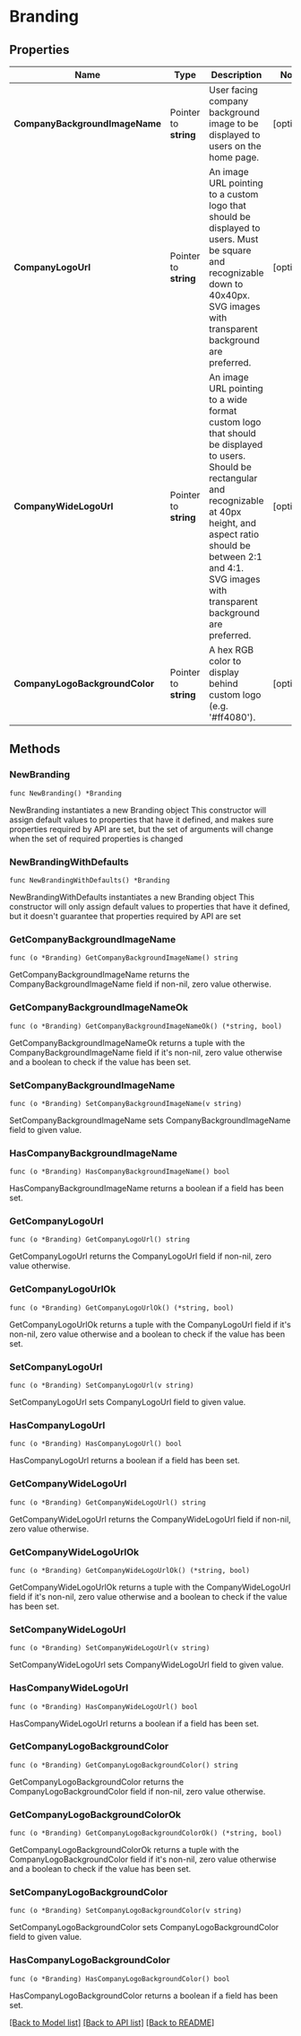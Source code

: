 # Branding

## Properties

Name | Type | Description | Notes
------------ | ------------- | ------------- | -------------
**CompanyBackgroundImageName** | Pointer to **string** | User facing company background image to be displayed to users on the home page. | [optional] 
**CompanyLogoUrl** | Pointer to **string** | An image URL pointing to a custom logo that should be displayed to users. Must be square and recognizable down to 40x40px. SVG images with transparent background are preferred. | [optional] 
**CompanyWideLogoUrl** | Pointer to **string** | An image URL pointing to a wide format custom logo that should be displayed to users. Should be rectangular and recognizable at 40px height, and aspect ratio should be between 2:1 and 4:1. SVG images with transparent background are preferred. | [optional] 
**CompanyLogoBackgroundColor** | Pointer to **string** | A hex RGB color to display behind custom logo (e.g. &#39;#ff4080&#39;). | [optional] 

## Methods

### NewBranding

`func NewBranding() *Branding`

NewBranding instantiates a new Branding object
This constructor will assign default values to properties that have it defined,
and makes sure properties required by API are set, but the set of arguments
will change when the set of required properties is changed

### NewBrandingWithDefaults

`func NewBrandingWithDefaults() *Branding`

NewBrandingWithDefaults instantiates a new Branding object
This constructor will only assign default values to properties that have it defined,
but it doesn't guarantee that properties required by API are set

### GetCompanyBackgroundImageName

`func (o *Branding) GetCompanyBackgroundImageName() string`

GetCompanyBackgroundImageName returns the CompanyBackgroundImageName field if non-nil, zero value otherwise.

### GetCompanyBackgroundImageNameOk

`func (o *Branding) GetCompanyBackgroundImageNameOk() (*string, bool)`

GetCompanyBackgroundImageNameOk returns a tuple with the CompanyBackgroundImageName field if it's non-nil, zero value otherwise
and a boolean to check if the value has been set.

### SetCompanyBackgroundImageName

`func (o *Branding) SetCompanyBackgroundImageName(v string)`

SetCompanyBackgroundImageName sets CompanyBackgroundImageName field to given value.

### HasCompanyBackgroundImageName

`func (o *Branding) HasCompanyBackgroundImageName() bool`

HasCompanyBackgroundImageName returns a boolean if a field has been set.

### GetCompanyLogoUrl

`func (o *Branding) GetCompanyLogoUrl() string`

GetCompanyLogoUrl returns the CompanyLogoUrl field if non-nil, zero value otherwise.

### GetCompanyLogoUrlOk

`func (o *Branding) GetCompanyLogoUrlOk() (*string, bool)`

GetCompanyLogoUrlOk returns a tuple with the CompanyLogoUrl field if it's non-nil, zero value otherwise
and a boolean to check if the value has been set.

### SetCompanyLogoUrl

`func (o *Branding) SetCompanyLogoUrl(v string)`

SetCompanyLogoUrl sets CompanyLogoUrl field to given value.

### HasCompanyLogoUrl

`func (o *Branding) HasCompanyLogoUrl() bool`

HasCompanyLogoUrl returns a boolean if a field has been set.

### GetCompanyWideLogoUrl

`func (o *Branding) GetCompanyWideLogoUrl() string`

GetCompanyWideLogoUrl returns the CompanyWideLogoUrl field if non-nil, zero value otherwise.

### GetCompanyWideLogoUrlOk

`func (o *Branding) GetCompanyWideLogoUrlOk() (*string, bool)`

GetCompanyWideLogoUrlOk returns a tuple with the CompanyWideLogoUrl field if it's non-nil, zero value otherwise
and a boolean to check if the value has been set.

### SetCompanyWideLogoUrl

`func (o *Branding) SetCompanyWideLogoUrl(v string)`

SetCompanyWideLogoUrl sets CompanyWideLogoUrl field to given value.

### HasCompanyWideLogoUrl

`func (o *Branding) HasCompanyWideLogoUrl() bool`

HasCompanyWideLogoUrl returns a boolean if a field has been set.

### GetCompanyLogoBackgroundColor

`func (o *Branding) GetCompanyLogoBackgroundColor() string`

GetCompanyLogoBackgroundColor returns the CompanyLogoBackgroundColor field if non-nil, zero value otherwise.

### GetCompanyLogoBackgroundColorOk

`func (o *Branding) GetCompanyLogoBackgroundColorOk() (*string, bool)`

GetCompanyLogoBackgroundColorOk returns a tuple with the CompanyLogoBackgroundColor field if it's non-nil, zero value otherwise
and a boolean to check if the value has been set.

### SetCompanyLogoBackgroundColor

`func (o *Branding) SetCompanyLogoBackgroundColor(v string)`

SetCompanyLogoBackgroundColor sets CompanyLogoBackgroundColor field to given value.

### HasCompanyLogoBackgroundColor

`func (o *Branding) HasCompanyLogoBackgroundColor() bool`

HasCompanyLogoBackgroundColor returns a boolean if a field has been set.


[[Back to Model list]](../README.md#documentation-for-models) [[Back to API list]](../README.md#documentation-for-api-endpoints) [[Back to README]](../README.md)


